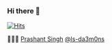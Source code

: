 ### Hi there 👋
[![Hits](https://hits.seeyoufarm.com/api/count/incr/badge.svg?url=https%3A%2F%2Fgithub.com%2Fls-da3m0ns&count_bg=%2379C83D&title_bg=%23555555&icon=&icon_color=%23E7E7E7&title=hits&edge_flat=false)](https://hits.seeyoufarm.com)


 👨🏻‍💻 [Prashant Singh](https://ls-da3m0ns.github.io) [@ls-da3m0ns](https://ls-da3m0ns.github.io)